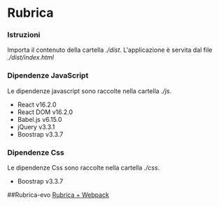 # Rubrica

  

### Istruzioni

Importa il contenuto della cartella *./dist*.
L'applicazione è servita dal file *./dist/index.html*

### Dipendenze JavaScript
Le dipendenze javascript sono raccolte nella cartella *./js*.

- React v16.2.0
- React DOM v16.2.0
- Babel.js v6.15.0
- jQuery v3.3.1
- Boostrap v3.3.7

### Dipendenze Css
Le dipendenze Css sono raccolte nella cartella *./css*.

- Boostrap v3.3.7


##Rubrica-evo
[Rubrica + Webpack](https://github.com/marcoautiero/rubrica-evo)
